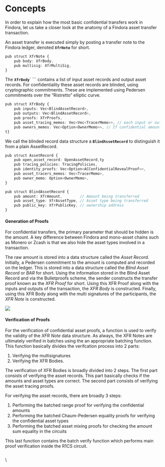 # Concepts

In order to explain how the most basic confidential transfers work in Findora, let us take a closer look at the anatomy of a Findora asset transfer transaction.

An asset transfer is executed simply by posting a transfer note to the Findora ledger, denoted **`XfrNote`** for short.

```typescript
pub struct XfrNote {
    pub body: XfrBody,
    pub multisig: XfrMultiSig,
}
```

The **`XfrBody`**` ``` contains a list of input asset records and output asset records. For confidentiality these asset records are blinded, using cryptographic commitments. These are implemented using Pedersen commitments over the “Ristretto” elliptic curve.

```typescript
pub struct XfrBody {    
    pub inputs: Vec<BlindAssetRecord>,
    pub outputs: Vec<BlindAssetRecord>,
    pub proofs: XfrProofs,
    pub asset_tracing_memos: Vec<Vec<TracerMemo>>, // each input or output can have a set of tracing memos    
    pub owners_memos: Vec<Option<OwnerMemo>>, // If confidential amount or asset type, lock the amount and/or asset type to the public key in asset_record
t}
```

We call the blinded record data structure a **`BlindAssetRecord`** to distinguish it from a plain AssetRecord.

```typescript
pub struct AssetRecord {
    pub open_asset_record: OpenAssetRecord,ty
    pub tracing_policies: TracingPolicies,
    pub identity_proofs: Vec<Option<ACConfidentialRevealProof>>,
    pub asset_tracers_memos: Vec<TracerMemo>,
    pub owner_memo: Option<OwnerMemo>,
}
```

```typescript
pub struct BlindAssetRecord {
    pub amount: XfrAmount,        // Amount being transferred    
    pub asset_type: XfrAssetType, // Asset type being transferred    
    pub public_key: XfrPublicKey, // ownership address
}
```

#### Generation of Proofs[​](https://wiki.findora.org/docs/modules/UTXO/confidential/Concepts#generation-of-proofs) <a href="#generation-of-proofs" id="generation-of-proofs"></a>

For confidential transfers, the primary parameter that should be hidden is the amount. A key difference between Findora and mono-asset chains such as Monero or Zcash is that we also hide the asset types involved in a transaction.

The raw amount is stored into a data structure called the _Asset Record_. Initially, a Pedersen commitment to the amount is computed and recorded on the ledger. This is stored into a data structure called the _Blind Asset Record_ or _BAR_ for short. Using the information stored in the Blind Asset Record and via the Bulletproofs scheme, the sender constructs the transfer proof known as the _XFR Proof_ for short. Using this XFR Proof along with the inputs and outputs of the transaction, the _XFR Body_ is constructed. Finally, using this XFR Body along with the multi signatures of the participants, the _XFR Note_ is constructed.

![](https://wiki.findora.org/assets/images/proof\_generation-32e558020030cd3f3e11fe042e92cfdd.jpg)

#### Verification of Proofs[​](https://wiki.findora.org/docs/modules/UTXO/confidential/Concepts#verification-of-proofs) <a href="#verification-of-proofs" id="verification-of-proofs"></a>

For the verification of confidential asset proofs, a function is used to verify the validity of the _XFR Note_ data structure. As always, the XFR Notes are ultimately verified in batches using the an appropriate batching function. This function basically divides the verifcation process into 2 parts:

1. Verifying the multisignatures
2. Verifying the XFR Bodies.

The verification of XFR Bodies is broadly divided into 2 steps. The first part consists of verifying the asset records. This part basically checks if the amounts and asset types are correct. The second part consists of verifying the asset tracing proofs.

For verifying the asset records, there are broadly 3 steps:

1. Performing the batched range proof for verifying the confidential amounts
2. Performing the batched Chaum-Pedersen equality proofs for verifying the confidential asset types
3. Performing the batched asset mixing proofs for checking the amount sum equality in the circuits

This last function contains the batch verify function which performs main proof verification inside the R1CS circuit.&#x20;

<figure><img src="https://wiki.findora.org/assets/images/proof_verification-1dbe23c8d23a53f8c2771578a2921ae2.jpg" alt=""><figcaption></figcaption></figure>

\
